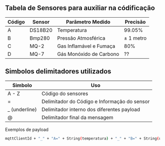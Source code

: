 ## Tabela de Sensores para auxiliar na códificação 

| **Código** | **Sensor** | **Parâmetro Medido** | **Precisão** |
| ---------- | ---------- | -------------------- | ------------ |
| A | DS18B20 | Temperatura | 99.05% |
| B | Bmp280 | Pressão Atmosférica | $\pm$ 1 metro |
| C | MQ-2 | Gas Inflamável e Fumaça | 80% |
| D | MQ-7 | Gás Monóxido de Carbono | ?? |

## Simbolos delimitadores utilizados
| **Simbolo** | **Uso** |
| ----------- | ------- |
| A - Z | Código do sensores |
| = | Delimitador do Código e Informação do sensor |
| _ (underline) | Delimitador interno dos diferentes payload |
| @ | Delimitador final da mensagem |


Exemplos de payload
```bash
mqttClientId + "_" + "A=" + String(temperatura) + "_" + "B=" + String(umidade) + "@"
```
